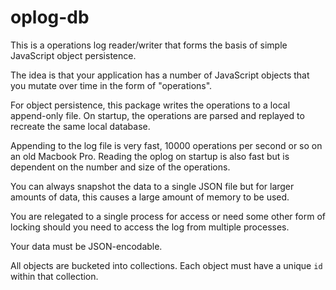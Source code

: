 # oplog-db

This is a operations log reader/writer that forms the basis
of simple JavaScript object persistence.

The idea is that your application has a number of JavaScript objects
that you mutate over time in the form of "operations".

For object persistence, this package writes the operations to a local
append-only file.  On startup, the operations are parsed and replayed to
recreate the same local database.

Appending to the log file is very fast, 10000 operations per second or so on an
old Macbook Pro.  Reading the oplog on startup is also fast but is dependent on
the number and size of the operations.

You can always snapshot the data to a single JSON file but for larger
amounts of data, this causes a large amount of memory to be used.

You are relegated to a single process for access or need some other
form of locking should you need to access the log from multiple processes.

Your data must be JSON-encodable.

All objects are bucketed into collections.  Each object must have a unique `id`
within that collection.
